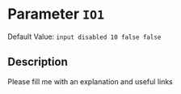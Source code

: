 # Parameter `IO1`
Default Value: `input disabled 10 false false`

## Description
Please fill me with an explanation and useful links

